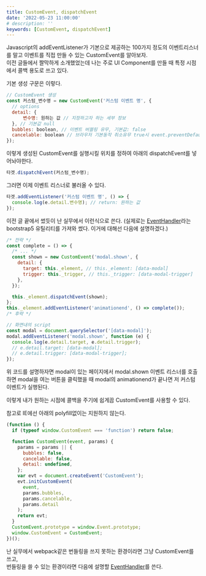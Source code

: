 ```yaml
---
title: CustomEvent, dispatchEvent
date: '2022-05-23 11:00:00'
# description: ''
keywords: [CustomEvent, dispatchEvent]
---
```


Javascript의 addEventListener가 기본으로 제공하는 100가지 정도의 이벤트리스너를 말고 이벤트를 직접 만들 수 있는 CustomEvent를 알아보자.  
이전 글들에서 짤막하게 소개했었는데 나는 주로 UI Component를 만들 때 특정 시점에서 콜백 용도로 쓰고 있다.

기본 생성 구문은 이렇다.

```js
// CustomEvent 생성
const 커스텀_변수명 = new CustomEvent('커스텀 이벤트 명', {
  // options
  detail: {
      변수명: 원하는 값 // 지정하고자 하는 세부 정보
  }, // 기본값 null
  bubbles: boolean, // 이벤트 버블링 유무, 기본값: false
  cancelable: boolean // 브라우저 기본동작 취소유무 true시 event.preventDefault() 기본값: false
});
```

이렇게 생성된 CustomEvent를 실행시킬 위치를 정하여 아래의 dispatchEvent를 넣어놔야한다.

```js
타겟.dispatchEvent(커스텀_변수명);
```

그러면 이제 이벤트 리스너로 불러올 수 있다.

```js
타겟.addEventListener('커스텀 이벤트 명', () => {
  console.log(e.detail.변수명); // return: 원하는 값
});
```

이전 글 끝에서 썼듯이 난 실무에서 이런식으로 쓴다. (실제로는 <a href="https://getbootstrap.com/docs/5.0/getting-started/javascript/#events"  target="_blank" rel="noreferrer" title="bootstrap5 새창 열기">EventHandler</a>라는 bootstrap5 유틸리티를 가져와 썼다. 이거에 대해선 다음에 설명하겠다.)

```js
/* 전략 */
const complete = () => {
  /* ... */
  const shown = new CustomEvent('modal.shown', {
    detail: {
      target: this._element, // this._element: [data-modal]
      trigger: this._trigger, // this._trigger: [data-modal-trigger]
    },
  });

  this._element.dispatchEvent(shown);
};
this._element.addEventListener('animationend', () => complete());
/* 후략 */
```

```js
// 화면내의 script
const modal = document.querySelector('[data-modal]');
modal.addEventListener('modal.shown', function (e) {
  console.log(e.detail.target, e.detail.trigger);
  // e.detail.target: [data-modal];
  // e.detail.trigger: [data-modal-trigger];
});
```

위 코드를 설명하자면 modal이 있는 페이지에서 modal.shown 이벤트 리스너를 호출하면 modal을 여는 버튼을 클릭했을 때 modal의 animationend가 끝나면 저 커스텀 이벤트가 실행된다.

이렇게 내가 원하는 시점에 콜백을 주기에 쉽게끔 CustomEvent를 사용할 수 있다.

참고로 IE에선 아래의 polyfill없이는 지원하지 않는다.

```js
(function () {
  if (typeof window.CustomEvent === 'function') return false;

  function CustomEvent(event, params) {
    params = params || {
      bubbles: false,
      cancelable: false,
      detail: undefined,
    };
    var evt = document.createEvent('CustomEvent');
    evt.initCustomEvent(
      event,
      params.bubbles,
      params.cancelable,
      params.detail
    );
    return evt;
  }
  CustomEvent.prototype = window.Event.prototype;
  window.CustomEvent = CustomEvent;
})();
```

난 실무에서 webpack같은 번들링을 쓰지 못하는 환경이라면 그냥 CustomEvent를 쓰고,  
번들링을 쓸 수 있는 환경이라면 다음에 설명할 <a href="https://getbootstrap.com/docs/5.0/getting-started/javascript/#events"  target="_blank" rel="noreferrer" title="bootstrap5 새창 열기">EventHandler</a>를 쓴다.
